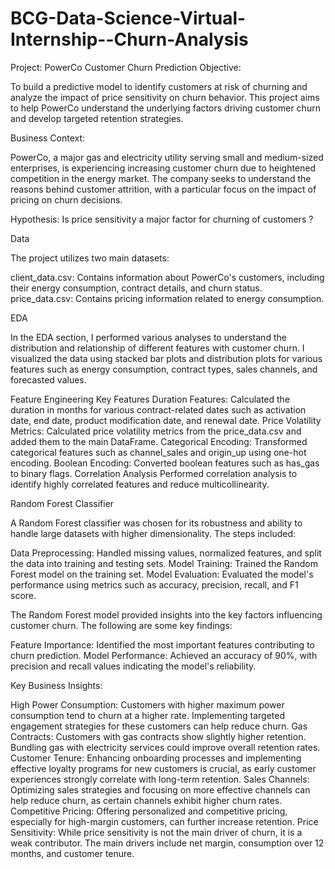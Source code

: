 # BCG-Data-Science-Virtual-Internship--Churn-Analysis
Project: PowerCo Customer Churn Prediction
Objective:

To build a predictive model to identify customers at risk of churning and analyze the impact of price sensitivity on churn behavior. This project aims to help PowerCo understand the underlying factors driving customer churn and develop targeted retention strategies.

Business Context:

PowerCo, a major gas and electricity utility serving small and medium-sized enterprises, is experiencing increasing customer churn due to heightened competition in the energy market. The company seeks to understand the reasons behind customer attrition, with a particular focus on the impact of pricing on churn decisions.

Hypothesis:
Is price sensitivity a major factor for churning of customers ? 

Data

The project utilizes two main datasets:

client_data.csv: Contains information about PowerCo's customers, including their energy consumption, contract details, and churn status.
price_data.csv: Contains pricing information related to energy consumption.

EDA

In the EDA section, I performed various analyses to understand the distribution and relationship of different features with customer churn. I visualized the data using stacked bar plots and distribution plots for various features such as energy consumption, contract types, sales channels, and forecasted values.

Feature Engineering
Key Features
Duration Features: Calculated the duration in months for various contract-related dates such as activation date, end date, product modification date, and renewal date.
Price Volatility Metrics: Calculated price volatility metrics from the price_data.csv and added them to the main DataFrame.
Categorical Encoding: Transformed categorical features such as channel_sales and origin_up using one-hot encoding.
Boolean Encoding: Converted boolean features such as has_gas to binary flags.
Correlation Analysis
Performed correlation analysis to identify highly correlated features and reduce multicollinearity.

Random Forest Classifier

A Random Forest classifier was chosen for its robustness and ability to handle large datasets with higher dimensionality. The steps included:

Data Preprocessing: Handled missing values, normalized features, and split the data into training and testing sets.
Model Training: Trained the Random Forest model on the training set.
Model Evaluation: Evaluated the model's performance using metrics such as accuracy, precision, recall, and F1 score.

The Random Forest model provided insights into the key factors influencing customer churn. The following are some key findings:

Feature Importance: Identified the most important features contributing to churn prediction.
Model Performance: Achieved an accuracy of 90%, with precision and recall values indicating the model's reliability.

Key Business Insights:

High Power Consumption: Customers with higher maximum power consumption tend to churn at a higher rate. Implementing targeted engagement strategies for these customers can help reduce churn.
Gas Contracts: Customers with gas contracts show slightly higher retention. Bundling gas with electricity services could improve overall retention rates.
Customer Tenure: Enhancing onboarding processes and implementing effective loyalty programs for new customers is crucial, as early customer experiences strongly correlate with long-term retention.
Sales Channels: Optimizing sales strategies and focusing on more effective channels can help reduce churn, as certain channels exhibit higher churn rates.
Competitive Pricing: Offering personalized and competitive pricing, especially for high-margin customers, can further increase retention.
Price Sensitivity: While price sensitivity is not the main driver of churn, it is a weak contributor. The main drivers include net margin, consumption over 12 months, and customer tenure. 
